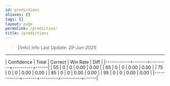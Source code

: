 ```yaml
---
id: predictions
aliases: []
tags: []
layout: page
permalink: /prediction/
title: /predictions
---
```


> [!info] Info
> Last Update: _29-Jun-2025_

---

| Confidence | Total | Correct | Win Rate | Diff |
|------------+-------+---------+----------+------|
| 55 | 0 | 0 | 0.00 | 0.00 |
| 65 | 0 | 0 | 0.00 | 0.00 |
| 75 | 0 | 0 | 0.00 | 0.00 |
| 85 | 0 | 0 | 0.00 | 0.00 |
| 95 | 0 | 0 | 0.00 | 0.00 |
|------------+-------+---------+----------+------|
